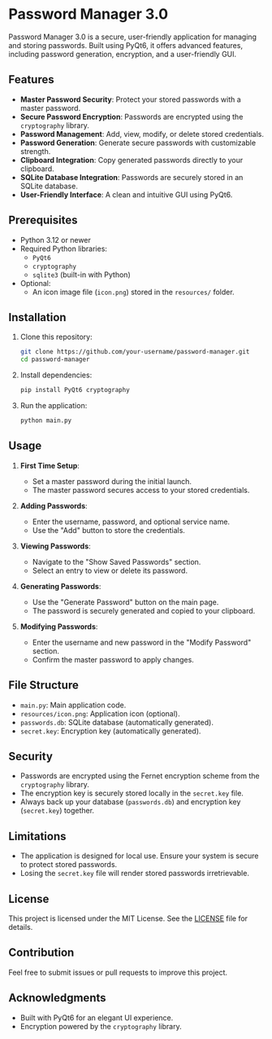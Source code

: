 
# Password Manager 3.0

Password Manager 3.0 is a secure, user-friendly application for managing and storing passwords. Built using PyQt6, it offers advanced features, including password generation, encryption, and a user-friendly GUI.

## Features

- **Master Password Security**: Protect your stored passwords with a master password.
- **Secure Password Encryption**: Passwords are encrypted using the `cryptography` library.
- **Password Management**: Add, view, modify, or delete stored credentials.
- **Password Generation**: Generate secure passwords with customizable strength.
- **Clipboard Integration**: Copy generated passwords directly to your clipboard.
- **SQLite Database Integration**: Passwords are securely stored in an SQLite database.
- **User-Friendly Interface**: A clean and intuitive GUI using PyQt6.

## Prerequisites

- Python 3.12 or newer
- Required Python libraries:
  - `PyQt6`
  - `cryptography`
  - `sqlite3` (built-in with Python)
- Optional:
  - An icon image file (`icon.png`) stored in the `resources/` folder.

## Installation

1. Clone this repository:
   ```bash
   git clone https://github.com/your-username/password-manager.git
   cd password-manager
   ```

2. Install dependencies:
   ```bash
   pip install PyQt6 cryptography
   ```

3. Run the application:
   ```bash
   python main.py
   ```

## Usage

1. **First Time Setup**:
   - Set a master password during the initial launch.
   - The master password secures access to your stored credentials.

2. **Adding Passwords**:
   - Enter the username, password, and optional service name.
   - Use the "Add" button to store the credentials.

3. **Viewing Passwords**:
   - Navigate to the "Show Saved Passwords" section.
   - Select an entry to view or delete its password.

4. **Generating Passwords**:
   - Use the "Generate Password" button on the main page.
   - The password is securely generated and copied to your clipboard.

5. **Modifying Passwords**:
   - Enter the username and new password in the "Modify Password" section.
   - Confirm the master password to apply changes.

## File Structure

- `main.py`: Main application code.
- `resources/icon.png`: Application icon (optional).
- `passwords.db`: SQLite database (automatically generated).
- `secret.key`: Encryption key (automatically generated).

## Security

- Passwords are encrypted using the Fernet encryption scheme from the `cryptography` library.
- The encryption key is securely stored locally in the `secret.key` file.
- Always back up your database (`passwords.db`) and encryption key (`secret.key`) together.

## Limitations

- The application is designed for local use. Ensure your system is secure to protect stored passwords.
- Losing the `secret.key` file will render stored passwords irretrievable.

## License

This project is licensed under the MIT License. See the [LICENSE](LICENSE) file for details.

## Contribution

Feel free to submit issues or pull requests to improve this project.

## Acknowledgments

- Built with PyQt6 for an elegant UI experience.
- Encryption powered by the `cryptography` library.
